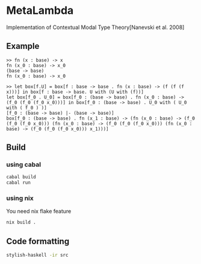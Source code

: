# MetaLambda
Implementation of Contextual Modal Type Theory[Nanevski et al. 2008]

## Example
```
>> fn (x : base) -> x
fn (x_0 : base) -> x_0
(base -> base)
fn (x_0 : base) -> x_0
```
```
>> let box[f.U] = box[f : base -> base . fn (x : base) -> (f (f (f x)))] in box[f : base -> base. U with (U with (f))]
let box[f_0 . U_0] = box[f_0 : (base -> base) . fn (x_0 : base) -> (f_0 (f_0 (f_0 x_0)))] in box[f_0 : (base -> base) . U_0 with ( U_0 with ( f_0 ) )]
[f_0 : (base -> base) |- (base -> base)]
box[f_0 : (base -> base) . fn (x_1 : base) -> (fn (x_0 : base) -> (f_0 (f_0 (f_0 x_0))) (fn (x_0 : base) -> (f_0 (f_0 (f_0 x_0))) (fn (x_0 : base) -> (f_0 (f_0 (f_0 x_0))) x_1)))]
```

## Build
### using cabal
```sh
cabal build
cabal run
```

### using nix
You need nix flake feature
```sh
nix build .
```

## Code formatting
```sh
stylish-haskell -ir src
```
